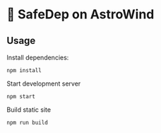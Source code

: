 # 🚀 SafeDep on AstroWind

## Usage

Install dependencies:

```shell
npm install
```

Start development server

```shell
npm start
```

Build static site

```shell
npm run build
```


